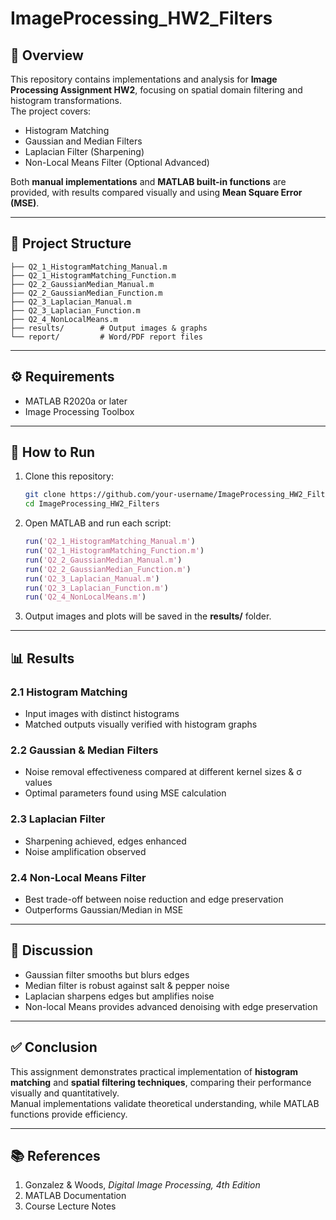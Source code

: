 # ImageProcessing_HW2_Filters

## 📌 Overview
This repository contains implementations and analysis for **Image Processing Assignment HW2**, focusing on spatial domain filtering and histogram transformations.  
The project covers:
- Histogram Matching
- Gaussian and Median Filters
- Laplacian Filter (Sharpening)
- Non-Local Means Filter (Optional Advanced)

Both **manual implementations** and **MATLAB built-in functions** are provided, with results compared visually and using **Mean Square Error (MSE)**.

---

## 📂 Project Structure
```
├── Q2_1_HistogramMatching_Manual.m
├── Q2_1_HistogramMatching_Function.m
├── Q2_2_GaussianMedian_Manual.m
├── Q2_2_GaussianMedian_Function.m
├── Q2_3_Laplacian_Manual.m
├── Q2_3_Laplacian_Function.m
├── Q2_4_NonLocalMeans.m
├── results/        # Output images & graphs
└── report/         # Word/PDF report files
```

---

## ⚙️ Requirements
- MATLAB R2020a or later  
- Image Processing Toolbox  

---

## 🚀 How to Run
1. Clone this repository:
   ```bash
   git clone https://github.com/your-username/ImageProcessing_HW2_Filters.git
   cd ImageProcessing_HW2_Filters
   ```

2. Open MATLAB and run each script:
   ```matlab
   run('Q2_1_HistogramMatching_Manual.m')
   run('Q2_1_HistogramMatching_Function.m')
   run('Q2_2_GaussianMedian_Manual.m')
   run('Q2_2_GaussianMedian_Function.m')
   run('Q2_3_Laplacian_Manual.m')
   run('Q2_3_Laplacian_Function.m')
   run('Q2_4_NonLocalMeans.m')
   ```

3. Output images and plots will be saved in the **results/** folder.

---

## 📊 Results
### 2.1 Histogram Matching
- Input images with distinct histograms
- Matched outputs visually verified with histogram graphs

### 2.2 Gaussian & Median Filters
- Noise removal effectiveness compared at different kernel sizes & σ values
- Optimal parameters found using MSE calculation

### 2.3 Laplacian Filter
- Sharpening achieved, edges enhanced
- Noise amplification observed

### 2.4 Non-Local Means Filter
- Best trade-off between noise reduction and edge preservation
- Outperforms Gaussian/Median in MSE

---

## 📌 Discussion
- Gaussian filter smooths but blurs edges  
- Median filter is robust against salt & pepper noise  
- Laplacian sharpens edges but amplifies noise  
- Non-local Means provides advanced denoising with edge preservation  

---

## ✅ Conclusion
This assignment demonstrates practical implementation of **histogram matching** and **spatial filtering techniques**, comparing their performance visually and quantitatively.  
Manual implementations validate theoretical understanding, while MATLAB functions provide efficiency.

---

## 📚 References
1. Gonzalez & Woods, *Digital Image Processing, 4th Edition*  
2. MATLAB Documentation  
3. Course Lecture Notes  
